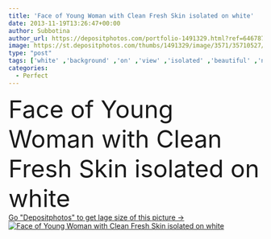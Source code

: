 ```yaml
---
title: 'Face of Young Woman with Clean Fresh Skin isolated on white'
date: 2013-11-19T13:26:47+00:00
author: Subbotina
author_url: https://depositphotos.com/portfolio-1491329.html?ref=64678756
image: https://st.depositphotos.com/thumbs/1491329/image/3571/35710527/api_thumb_450.jpg?forcejpeg=true
type: "post"
tags: ['white' ,'background' ,'on' ,'view' ,'isolated' ,'beautiful' ,'new' ,'girl' ,'female' ,'young' ,'beauty' ,'model' ,'fresh' ,'portrait' ,'smile' ,'close' ,'health' ,'healthy' ,'head' ,'natural' ,'youth' ,'face' ,'care' ,'brunette' ,'eyes' ,'hand' ,'fashion' ,'skin' ,'concept' ,'soft' ,'clear' ,'pure' ,'woman' ,'age' ,'fingers' ,'touch' ,'with' ,'skincare' ,'clean' ,'salon' ,'spa' ,'aged' ,'looking' ,'camera' ,'touching' ,'perfect' ,'attractive' ,'posing' ,'At' ,'middle' ]
categories: 
  - Perfect
---
```

<div aling="center">
            <font size="60"> Face of Young Woman with Clean Fresh Skin isolated on white</font>   
</div>
<div>
    <a href='https://depositphotos.com/35710527/stock-photo-face-of-young-woman-with.html?ref=64678756' target=_blank > Go "Depositphotos" to get lage size of this picture ->
        <img href='https://depositphotos.com/35710527/stock-photo-face-of-young-woman-with.html?ref=64678756' src='https://st.depositphotos.com/1491329/3571/i/950/depositphotos_35710527-stock-photo-face-of-young-woman-with.jpg?forcejpeg=true' alt='Face of Young Woman with Clean Fresh Skin isolated on white' >
    </a>
</div>
